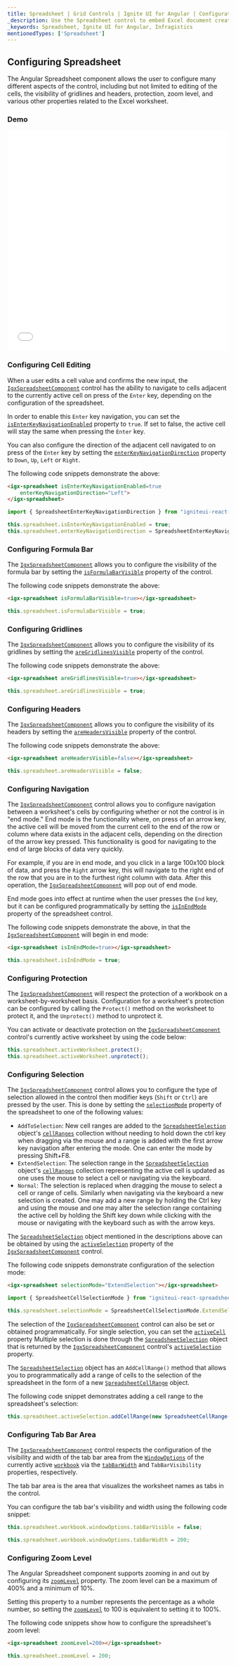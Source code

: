 ```yaml
---
title: Spreadsheet | Grid Controls | Ignite UI for Angular | Configuration | Infragistics |
_description: Use the Spreadsheet control to embed Excel document creation and editing experiences right into your application.
_keywords: Spreadsheet, Ignite UI for Angular, Infragistics
mentionedTypes: ['Spreadsheet']
---
```


## Configuring Spreadsheet

The Angular Spreadsheet component allows the user to configure many different aspects of the control, including but not limited to editing of the cells, the visibility of gridlines and headers, protection, zoom level, and various other properties related to the Excel worksheet.

### Demo

<div class="sample-container loading" style="height: 500px">
    <iframe id="spreadsheet-overview-sample-iframe" src='{environment:demosBaseUrl}/spreadsheet/spreadsheet-configuring' width="100%" height="100%" seamless frameBorder="0" onload="onXPlatSampleIframeContentLoaded(this);"></iframe>
</div>

<div class="divider--half"></div>

### Configuring Cell Editing

When a user edits a cell value and confirms the new input, the [`IgxSpreadsheetComponent`](spreadsheet_configuring.md) control has the ability to navigate to cells adjacent to the currently active cell on press of the `Enter` key, depending on the configuration of the spreadsheet.

In order to enable this `Enter` key navigation, you can set the [`isEnterKeyNavigationEnabled`](spreadsheet_configuring.md) property to `true`. If set to false, the active cell will stay the same when pressing the `Enter` key.

You can also configure the direction of the adjacent cell navigated to on press of the `Enter` key by setting the [`enterKeyNavigationDirection`](spreadsheet_configuring.md) property to `Down`, `Up`, `Left` or `Right`.

The following code snippets demonstrate the above:

```html
<igx-spreadsheet isEnterKeyNavigationEnabled=true
    enterKeyNavigationDirection="Left">
</igx-spreadsheet>
```

```ts
import { SpreadsheetEnterKeyNavigationDirection } from "igniteui-react-spreadsheet/ES5/SpreadsheetEnterKeyNavigationDirection";
```

```ts
this.spreadsheet.isEnterKeyNavigationEnabled = true;
this.spreadsheet.enterKeyNavigationDirection = SpreadsheetEnterKeyNavigationDirection.Left;
```

### Configuring Formula Bar

The [`IgxSpreadsheetComponent`](spreadsheet_configuring.md) allows you to configure the visibility of the formula bar by setting the [`isFormulaBarVisible`](spreadsheet_configuring.md) property of the control.

The following code snippets demonstrate the above:

```html
<igx-spreadsheet isFormulaBarVisible=true></igx-spreadsheet>
```

```ts
this.spreadsheet.isFormulaBarVisible = true;
```

### Configuring Gridlines

The [`IgxSpreadsheetComponent`](spreadsheet_configuring.md) allows you to configure the visibility of its gridlines by setting the [`areGridlinesVisible`](spreadsheet_configuring.md) property of the control.

The following code snippets demonstrate the above:

```html
<igx-spreadsheet areGridlinesVisible=true></igx-spreadsheet>
```

```ts
this.spreadsheet.areGridlinesVisible = true;
```

### Configuring Headers

The [`IgxSpreadsheetComponent`](spreadsheet_configuring.md) allows you to configure the visibility of its headers by setting the [`areHeadersVisible`](spreadsheet_configuring.md) property of the control.

The following code snippets demonstrate the above:

```html
<igx-spreadsheet areHeadersVisible=false></igx-spreadsheet>
```

```ts
this.spreadsheet.areHeadersVisible = false;
```

### Configuring Navigation

The [`IgxSpreadsheetComponent`](spreadsheet_configuring.md) control allows you to configure navigation between a worksheet's cells by configuring whether or not the control is in "end mode." End mode is the functionality where, on press of an arrow key, the active cell will be moved from the current cell to the end of the row or column where data exists in the adjacent cells, depending on the direction of the arrow key pressed. This functionality is good for navigating to the end of large blocks of data very quickly.

For example, if you are in end mode, and you click in a large 100x100 block of data, and press the `Right` arrow key, this will navigate to the right end of the row that you are in to the furthest right column with data. After this operation, the [`IgxSpreadsheetComponent`](spreadsheet_configuring.md) will pop out of end mode.

End mode goes into effect at runtime when the user presses the `End` key, but it can be configured programmatically by setting the [`isInEndMode`](spreadsheet_configuring.md) property of the spreadsheet control.

The following code snippets demonstrate the above, in that the [`IgxSpreadsheetComponent`](spreadsheet_configuring.md) will begin in end mode:

```html
<igx-spreadsheet isInEndMode=true></igx-spreadsheet>
```

```ts
this.spreadsheet.isInEndMode = true;
```

### Configuring Protection

The [`IgxSpreadsheetComponent`](spreadsheet_configuring.md) will respect the protection of a workbook on a worksheet-by-worksheet basis. Configuration for a worksheet's protection can be configured by calling the `Protect()` method on the worksheet to protect it, and the `Unprotect()` method to unprotect it.

You can activate or deactivate protection on the [`IgxSpreadsheetComponent`](spreadsheet_configuring.md) control's currently active worksheet by using the code below:

```ts
this.spreadsheet.activeWorksheet.protect();
this.spreadsheet.activeWorksheet.unprotect();
```

### Configuring Selection

The [`IgxSpreadsheetComponent`](spreadsheet_configuring.md) control allows you to configure the type of selection allowed in the control then modifier keys (`Shift` or `Ctrl`) are pressed by the user. This is done by setting the [`selectionMode`](spreadsheet_configuring.md) property of the spreadsheet to one of the following values:

-   `AddToSelection`: New cell ranges are added to the [`SpreadsheetSelection`](spreadsheet_configuring.md) object's [`cellRanges`](spreadsheet_configuring.md) collection without needing to hold down the ctrl key when dragging via the mouse and a range is added with the first arrow key navigation after entering the mode. One can enter the mode by pressing Shift+F8.
-   `ExtendSelection`: The selection range in the [`SpreadsheetSelection`](spreadsheet_configuring.md) object's [`cellRanges`](spreadsheet_configuring.md) collection representing the active cell is updated as one uses the mouse to select a cell or navigating via the keyboard.
-   `Normal`: The selection is replaced when dragging the mouse to select a cell or range of cells. Similarly when navigating via the keyboard a new selection is created. One may add a new range by holding the Ctrl key and using the mouse and one may alter the selection range containing the active cell by holding the Shift key down while clicking with the mouse or navigating with the keyboard such as with the arrow keys.

The [`SpreadsheetSelection`](spreadsheet_configuring.md) object mentioned in the descriptions above can be obtained by using the [`activeSelection`](spreadsheet_configuring.md) property of the [`IgxSpreadsheetComponent`](spreadsheet_configuring.md) control.

The following code snippets demonstrate configuration of the selection mode:

```html
<igx-spreadsheet selectionMode="ExtendSelection"></igx-spreadsheet>
```

```ts
import { SpreadsheetCellSelectionMode } from "igniteui-react-spreadsheet/ES5/SpreadsheetCellSelectionMode";
```

```ts
this.spreadsheet.selectionMode = SpreadsheetCellSelectionMode.ExtendSelection;
```

The selection of the [`IgxSpreadsheetComponent`](spreadsheet_configuring.md) control can also be set or obtained programmatically. For single selection, you can set the [`activeCell`](spreadsheet_configuring.md) property Multiple selection is done through the [`SpreadsheetSelection`](spreadsheet_configuring.md) object that is returned by the [`IgxSpreadsheetComponent`](spreadsheet_configuring.md) control's [`activeSelection`](spreadsheet_configuring.md) property.

The [`SpreadsheetSelection`](spreadsheet_configuring.md) object has an `AddCellRange()` method that allows you to programmatically add a range of cells to the selection of the spreadsheet in the form of a new  [`SpreadsheetCellRange`](spreadsheet_configuring.md) object.

The following code snippet demonstrates adding a cell range to the spreadsheet's selection:

```ts
this.spreadsheet.activeSelection.addCellRange(new SpreadsheetCellRange(2, 2, 5, 5));
```

### Configuring Tab Bar Area

The [`IgxSpreadsheetComponent`](spreadsheet_configuring.md) control respects the configuration of the visibility and width of the tab bar area from the [`WindowOptions`](spreadsheet_configuring.md) of the currently active [`workbook`](spreadsheet_configuring.md) via the [`tabBarWidth`](spreadsheet_configuring.md) and `TabBarVisibility` properties, respectively.

The tab bar area is the area that visualizes the worksheet names as tabs in the control.

You can configure the tab bar's visibility and width using the following code snippet:

```ts
this.spreadsheet.workbook.windowOptions.tabBarVisible = false;

this.spreadsheet.workbook.windowOptions.tabBarWidth = 200;
```

### Configuring Zoom Level

The Angular Spreadsheet component supports zooming in and out by configuring its [`zoomLevel`](spreadsheet_configuring.md) property. The zoom level can be a maximum of 400% and a minimum of 10%.

Setting this property to a number represents the percentage as a whole number, so setting the [`zoomLevel`](spreadsheet_configuring.md) to 100 is equivalent to setting it to 100%.

The following code snippets show how to configure the spreadsheet's zoom level:

```html
<igx-spreadsheet zoomLevel=200></igx-spreadsheet>
```

```ts
this.spreadsheet.zoomLevel = 200;
```
